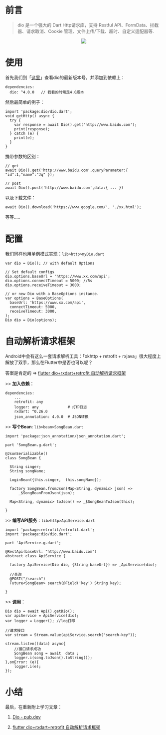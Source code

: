 # 前言

> dio 是一个强大的 Dart Http请求库，支持 Restful API、FormData、拦截器、请求取消、Cookie 管理、文件上传/下载、超时、自定义适配器等.

<div align='center'>

![](https://tse1-mm.cn.bing.net/th/id/OIP-C.Vfrd9m6yfWWwSHb71YDtRQHaEK?w=493&h=280&c=&o=&pid=)
</div>


# 使用

首先我们到「[这里](https://pub.dev/packages/dio)」查看dio的最新版本号，并添加到依赖上：
```
dependencies:
  dio: ^4.0.0   // 我看的时候是4.0版本
```

然后最简单的例子：
```
import 'package:dio/dio.dart';
void getHttp() async {
  try {
    var response = await Dio().get('http://www.baidu.com');
    print(response);
  } catch (e) {
    print(e);
  }
}
```


携带参数的区别：
```
// get
await Dio().get('http://www.baidu.com',queryParameter:{ "id":1,"name":"Jq" });

// post
await Dio().post('http://www.baidu.com',data:{ ... })
```


以及下载文件：
```
await Dio().download('https://www.google.com/', './xx.html');
```

等等.....


# 配置

我们同样也用单例模式实现：`lib>http>myDio.dart`

```
var dio = Dio(); // with default Options

// Set default configs
dio.options.baseUrl = 'https://www.xx.com/api';
dio.options.connectTimeout = 5000; //5s
dio.options.receiveTimeout = 3000;

// or new Dio with a BaseOptions instance.
var options = BaseOptions(
  baseUrl: 'https://www.xx.com/api',
  connectTimeout: 5000,
  receiveTimeout: 3000,
);
Dio dio = Dio(options);
```

# 自动解析请求框架

Android中会有这么一套请求解析工具：「okhttp + retrofit + rxjava」很大程度上解放了双手，那么在Flutter中是否也可以呢？

答案是肯定的 => [flutter dio+rxdart+retrofit 自动解析请求框架](https://juejin.cn/post/6844903833684934670)

\>> **加入依赖**：
```
dependencies:
    ...
    retrofit: any
    logger: any             # 打印日志
    rxdart: ^0.26.0
    json_annotation: 4.0.0  # JSON转换
```

\>> **写个Bean**: `lib>bean>SongBean.dart`
```
import 'package:json_annotation/json_annotation.dart';

part 'SongBean.g.dart';

@JsonSerializable()
class SongBean {

  String singer;
  String songName;

  LoginBean({this.singer,  this.songName});

  factory SongBean.fromJson(Map<String, dynamic> json) =>
      _$SongBeanFromJson(json);

  Map<String, dynamic> toJson() => _$SongBeanToJson(this);

}
```



\>> **编写API服务**：`lib>http>ApiService.dart`
```
import 'package:retrofit/retrofit.dart';
import 'package:dio/dio.dart';

part 'ApiService.g.dart';

@RestApi(baseUrl: "http://www.baidu.com")
abstract class ApiService {

  factory ApiService(Dio dio, {String baseUrl}) => _ApiService(dio);

  //查询
  @POST("/search")
  Future<SongBean> search(@Field('key') String key);

}
```

\>> **调用**：
```
Dio dio = await Api().getDio();
var apiService = ApiService(dio);
var logger = Logger(); //log打印

//请求接口
var stream = Stream.value(apiService.search("search-key"));

stream.listen((data) async{
    //接口请求成功
    SongBean song = await  data ;
    logger.i(song.toJson().toString());
},onError: (e){
    logger.i(e);
});
```

# 小结


最后，在重新附上学习文章：

1. [Dio - pub.dev](https://pub.dev/packages/dio)

1. [flutter dio+rxdart+retrofit 自动解析请求框架](https://juejin.cn/post/6844903833684934670)

